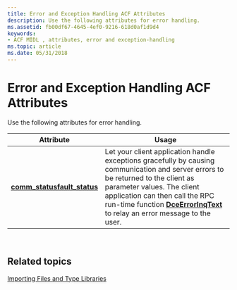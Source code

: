 ```yaml
---
title: Error and Exception Handling ACF Attributes
description: Use the following attributes for error handling.
ms.assetid: fb00df67-4645-4ef0-9216-618d0af1d9d4
keywords:
- ACF MIDL , attributes, error and exception-handling
ms.topic: article
ms.date: 05/31/2018
---
```


# Error and Exception Handling ACF Attributes

Use the following attributes for error handling.



| Attribute                                                                | Usage                                                                                                                                                                                                                                                                                                  |
|--------------------------------------------------------------------------|--------------------------------------------------------------------------------------------------------------------------------------------------------------------------------------------------------------------------------------------------------------------------------------------------------|
| [**comm\_status**](comm-status.md)[**fault\_status**](fault-status.md) | Let your client application handle exceptions gracefully by causing communication and server errors to be returned to the client as parameter values. The client application can then call the RPC run-time function [**DceErrorInqText**](/windows/desktop/api/rpcdce/nf-rpcdce-dceerrorinqtext) to relay an error message to the user. |



 

## Related topics

<dl> <dt>

[Importing Files and Type Libraries](importing-files-and-type-libraries.md)
</dt> </dl>

 

 